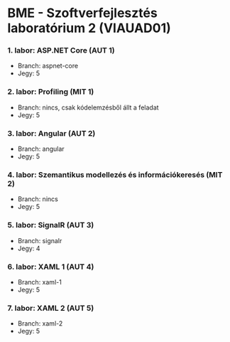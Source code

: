 # BME - Szoftverfejlesztés laboratórium 2 (VIAUAD01)

### 1. labor: ASP.NET Core (AUT 1)
- Branch: aspnet-core
- Jegy: 5

### 2. labor: Profiling (MIT 1)
- Branch: nincs, csak kódelemzésből állt a feladat
- Jegy: 5

### 3. labor: Angular (AUT 2)
- Branch: angular
- Jegy: 5

### 4. labor: Szemantikus modellezés és információkeresés (MIT 2)
- Branch: nincs
- Jegy: 5

### 5. labor: SignalR (AUT 3)
- Branch: signalr
- Jegy: 4

### 6. labor: XAML 1 (AUT 4)
- Branch: xaml-1
- Jegy: 5

### 7. labor: XAML 2 (AUT 5)
- Branch: xaml-2
- Jegy: 5
